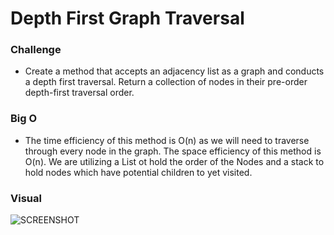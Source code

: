 # Depth First Graph Traversal

### Challenge

- Create a method that accepts an adjacency list as a graph and conducts a depth first traversal. Return a collection of nodes in their pre-order depth-first traversal order.

### Big O

- The time efficiency of this method is O(n) as we will need to traverse through every node in the graph. The space efficiency of this method is O(n). We are utilizing a List ot hold the order of the Nodes and a stack to hold nodes which have potential children to yet visited.

### Visual
![SCREENSHOT]()